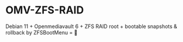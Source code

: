 # OMV-ZFS-RAID
Debian 11 + Openmediavault 6 + ZFS RAID root + bootable snapshots &amp; rollback by ZFSBootMenu = 🤩

